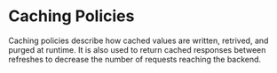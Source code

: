 <!-- loioc8bf1a5aa7024e4a80c9ee338a6a5b66 -->

# Caching Policies

Caching policies describe how cached values are written, retrived, and purged at runtime. It is also used to return cached responses between refreshes to decrease the number of requests reaching the backend.

